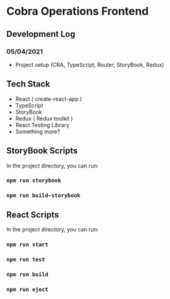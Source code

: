 # Cobra Operations Frontend

## Development Log

### 05/04/2021

* Project setup (CRA, TypeScript, Router, StoryBook, Redux)

## Tech Stack

- React ( create-react-app )
- TypeScript
- StoryBook
- Redux ( Redux toolkit )
- React Testing Library
- Something more?

## StoryBook Scripts

In the project directory, you can run:

### `npm run storybook`
### `npm run build-storybook`

## React Scripts

In the project directory, you can run:

### `npm run start`
### `npm run test`
### `npm run build`
### `npm run eject`

